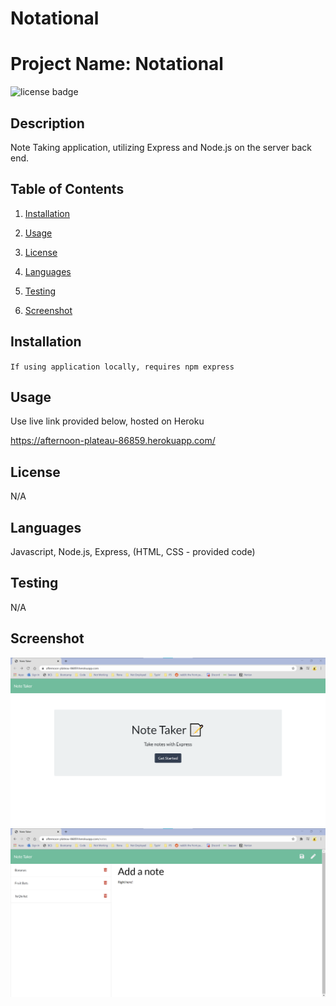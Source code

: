 # Notational

# Project Name: Notational

![license badge](https://img.shields.io/static/v1?label=license&message=none&color=blue)

## Description

Note Taking application, utilizing Express and Node.js on the server back end.

## Table of Contents

1. [Installation](#installation)

2. [Usage](#usage)

3. [License](#license)

4. [Languages](#languages)

5. [Testing](#testing)

6. [Screenshot](#screenshot)

## Installation

`If using application locally, requires npm express`

## Usage

Use live link provided below, hosted on Heroku

https://afternoon-plateau-86859.herokuapp.com/

## License

N/A

## Languages

Javascript, Node.js, Express, (HTML, CSS - provided code)

## Testing

N/A

## Screenshot

<img src="./images/Screenshot hw_11-1.png">

<img src="./images/Screenshot hw_11-2.png">
